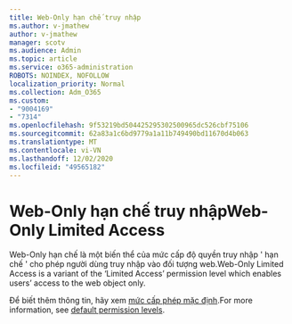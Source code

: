 ```yaml
---
title: Web-Only hạn chế truy nhập
ms.author: v-jmathew
author: v-jmathew
manager: scotv
ms.audience: Admin
ms.topic: article
ms.service: o365-administration
ROBOTS: NOINDEX, NOFOLLOW
localization_priority: Normal
ms.collection: Adm_O365
ms.custom:
- "9004169"
- "7314"
ms.openlocfilehash: 9f53219bd504425295302500965dc526cbf75106
ms.sourcegitcommit: 62a83a1c6bd9779a1a11b749490bd11670d4b063
ms.translationtype: MT
ms.contentlocale: vi-VN
ms.lasthandoff: 12/02/2020
ms.locfileid: "49565182"
---
```

# <a name="web-only-limited-access"></a><span data-ttu-id="d8153-102">Web-Only hạn chế truy nhập</span><span class="sxs-lookup"><span data-stu-id="d8153-102">Web-Only Limited Access</span></span>

<span data-ttu-id="d8153-103">Web-Only hạn chế là một biến thể của mức cấp độ quyền truy nhập ' hạn chế ' cho phép người dùng truy nhập vào đối tượng web.</span><span class="sxs-lookup"><span data-stu-id="d8153-103">Web-Only Limited Access is a variant of the ‘Limited Access’ permission level which enables users’ access to the web object only.</span></span>

<span data-ttu-id="d8153-104">Để biết thêm thông tin, hãy xem [mức cấp phép mặc định](https://docs.microsoft.com/sharepoint/understanding-permission-levels#default-permission-levels).</span><span class="sxs-lookup"><span data-stu-id="d8153-104">For more information, see [default permission levels](https://docs.microsoft.com/sharepoint/understanding-permission-levels#default-permission-levels).</span></span>
